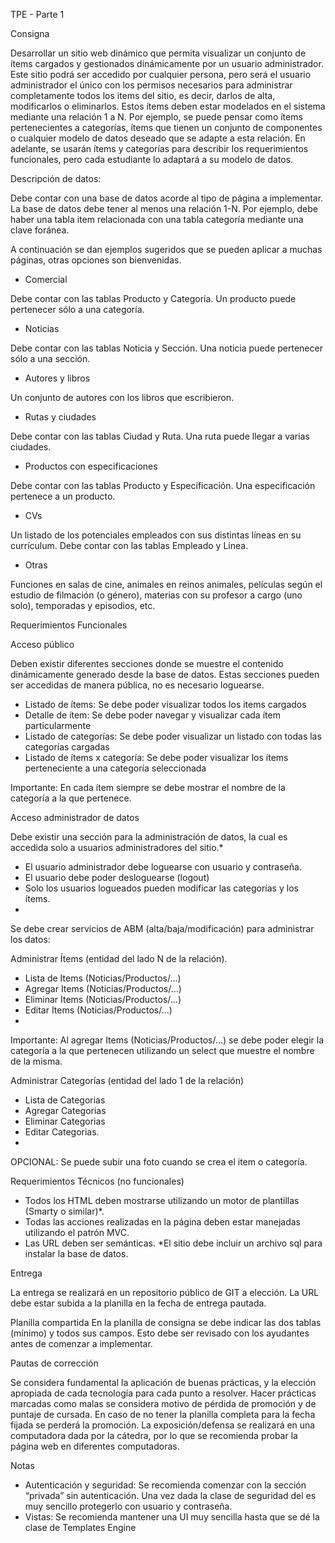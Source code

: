 TPE - Parte 1

Consigna

Desarrollar un sitio web dinámico que permita visualizar un conjunto de ítems cargados y gestionados dinámicamente por un usuario administrador. 
Este sitio podrá ser accedido por cualquier persona, pero será el usuario administrador el único con los permisos necesarios para administrar completamente todos los items del sitio, es decir, darlos de alta, modificarlos o eliminarlos. 
Estos ítems deben estar modelados en el sistema mediante una relación 1 a N. Por ejemplo, se puede pensar como ítems pertenecientes a categorías, ítems que tienen un conjunto de componentes o cualquier modelo de datos deseado que se adapte a esta relación.
En adelante, se usarán ítems y categorías para describir los requerimientos funcionales, pero cada estudiante lo adaptará a su modelo de datos.

Descripción de datos:

Debe contar con una base de datos acorde al tipo de página a implementar. La base de datos debe tener al menos una relación 1-N. Por ejemplo, debe haber una tabla item relacionada con una tabla categoría mediante una clave foránea.

A continuación se dan ejemplos sugeridos que se pueden aplicar a muchas páginas, otras opciones son bienvenidas.

* Comercial
  
Debe contar con las tablas Producto y Categoría. Un producto puede pertenecer sólo a una categoría. 

* Noticias
  
Debe contar con las tablas Noticia y Sección. Una noticia puede pertenecer sólo a una sección.

* Autores y libros

Un conjunto de autores con los libros que escribieron.

* Rutas y ciudades

Debe contar con las tablas Ciudad y Ruta. Una ruta puede llegar a varias ciudades.

* Productos con especificaciones

Debe contar con las tablas Producto y Especificación. Una especificación pertenece a un producto.

* CVs

Un listado de los potenciales empleados con sus distintas líneas en su currículum. Debe contar con las tablas Empleado y Línea.

* Otras

Funciones en salas de cine, animales en reinos animales, películas según el estudio de filmación (o género), materias con su profesor a cargo (uno solo), temporadas y episodios, etc.


Requerimientos Funcionales

Acceso público

Deben existir diferentes secciones donde se muestre el contenido dinámicamente generado desde la base de datos. Estas secciones pueden ser accedidas de manera pública, no es necesario loguearse.

* Listado de ítems: Se debe poder visualizar todos los items cargados
* Detalle de ítem: Se debe poder navegar y visualizar cada ítem particularmente 
* Listado de categorías: Se debe poder visualizar un listado con todas las categorías cargadas
* Listado de ítems x categoría: Se debe poder visualizar los ítems perteneciente a una categoría seleccionada

Importante: En cada ítem siempre se debe mostrar el nombre de la categoría a la que pertenece.

Acceso administrador de datos 

Debe existir una sección para la administración de datos, la cual es accedida solo a usuarios administradores del sitio.*

* El usuario administrador debe loguearse con usuario y contraseña.
* El usuario debe poder desloguearse (logout)
* Solo los usuarios logueados pueden modificar las categorías y los ítems.
* 
Se debe crear servicios de ABM (alta/baja/modificación) para administrar los datos:

Administrar Ítems (entidad del lado N de la relación).
* Lista de Items (Noticias/Productos/…)
* Agregar Items (Noticias/Productos/…)
* Eliminar Items (Noticias/Productos/…)
* Editar Items (Noticias/Productos/…)
* 
Importante: 
Al agregar Items (Noticias/Productos/…) se debe poder elegir la categoría a la que pertenecen utilizando un select que muestre el nombre de la misma. 

Administrar Categorías (entidad del lado 1 de la relación)

* Lista de Categorias
* Agregar Categorias
* Eliminar Categorias
* Editar Categorias.
* 
OPCIONAL:
	Se puede subir una foto cuando se crea el item o categoría.

Requerimientos Técnicos (no funcionales)
* Todos los HTML deben mostrarse utilizando un motor de plantillas (Smarty o similar)*.
* Todas las acciones realizadas en la página deben estar manejadas utilizando el patrón MVC.
* Las URL deben ser semánticas.
 *El sitio debe incluir un archivo sql para instalar la base de datos.
  
Entrega

La entrega se realizará en un repositorio público de GIT a elección. La URL debe estar subida a la planilla en la fecha de entrega pautada.

Planilla compartida
En la planilla de consigna se debe indicar las dos tablas (mínimo) y todos sus campos. Esto debe ser revisado con los ayudantes antes de comenzar a implementar.

Pautas de corrección

Se considera fundamental la aplicación de buenas prácticas, y la elección apropiada de cada tecnología para cada punto a resolver. Hacer prácticas marcadas como malas se considera motivo de pérdida de promoción y de puntaje de cursada.
En caso de no tener la planilla completa para la fecha fijada se perderá la promoción.
La exposición/defensa se realizará en una computadora dada por la cátedra, por lo que se recomienda probar la página web en diferentes computadoras.

Notas
* Autenticación y seguridad: Se recomienda comenzar con la sección “privada” sin autenticación. Una vez dada la clase de seguridad del es muy sencillo protegerlo con usuario y contraseña.
* Vistas: Se recomienda mantener una UI muy sencilla hasta que se dé la clase de Templates Engine
